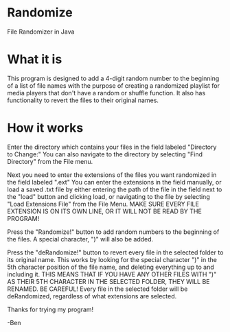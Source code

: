 Randomize
=========

File Randomizer in Java

What it is
==========

This program is designed to add a 4-digit random number to the beginning of a list of file names with the purpose of creating a randomized playlist for media players that don't have a random or shuffle function.  It also has functionality to revert the files to their original names.

How it works
============
Enter the directory which contains your files in the field labeled "Directory to Change:"
You can also navigate to the directory by selecting "Find Directory" from the File menu.

Next you need to enter the extensions of the files you want randomized in the field labeled ".ext"
You can enter the extensions in the field manually, or load a saved .txt file by either entering the path of the file in the field next to the "load" button and clicking load, or navigating to the file by selecting "Load Extensions File" from the File Menu.
MAKE SURE EVERY FILE EXTENSION IS ON ITS OWN LINE, OR IT WILL NOT BE READ BY THE PROGRAM!

Press the "Randomize!" button to add random numbers to the beginning of the files.  A special character, ")" will also be added.

Press the "deRandomize!" button to revert every file in the selected folder to its original name.  This works by looking for the special character ")" in the 5th character position of the file name, and deleting everything up to and including it.  THIS MEANS THAT IF YOU HAVE ANY OTHER FILES WITH ")" AS THEIR 5TH CHARACTER IN THE SELECTED FOLDER, THEY WILL BE RENAMED.  BE CAREFUL!
Every file in the selected folder will be deRandomized, regardless of what extensions are selected.

Thanks for trying my program!

-Ben
